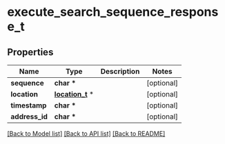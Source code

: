 # execute_search_sequence_response_t

## Properties
Name | Type | Description | Notes
------------ | ------------- | ------------- | -------------
**sequence** | **char \*** |  | [optional] 
**location** | [**location_t**](location.md) \* |  | [optional] 
**timestamp** | **char \*** |  | [optional] 
**address_id** | **char \*** |  | [optional] 

[[Back to Model list]](../README.md#documentation-for-models) [[Back to API list]](../README.md#documentation-for-api-endpoints) [[Back to README]](../README.md)


